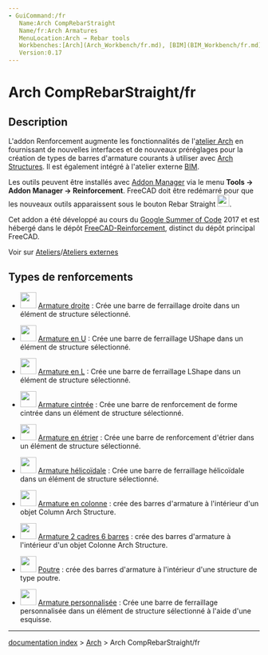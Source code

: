 ```yaml
---
- GuiCommand:/fr
   Name:Arch CompRebarStraight
   Name/fr:Arch Armatures
   MenuLocation:Arch → Rebar tools
   Workbenches:[Arch](Arch_Workbench/fr.md), [BIM](BIM_Workbench/fr.md)
   Version:0.17
---
```


# Arch CompRebarStraight/fr

## Description

L\'addon Renforcement augmente les fonctionnalités de l\'[atelier Arch](Arch_Workbench/fr.md) en fournissant de nouvelles interfaces et de nouveaux préréglages pour la création de types de barres d\'armature courants à utiliser avec [Arch Structures](Arch_Structure/fr.md). Il est également intégré à l\'atelier externe [BIM](BIM_Workbench/fr.md).

Les outils peuvent être installés avec [Addon Manager](Addon_Manager/fr.md) via le menu **Tools → Addon Manager → Reinforcement**. FreeCAD doit être redémarré pour que les nouveaux outils apparaissent sous le bouton Rebar Straight **<img src="images/Arch_CompRebarStraight.png" width=24px>**.

Cet addon a été développé au cours du [Google Summer of Code](Google_Summer_of_Code.md) 2017 et est hébergé dans le dépôt [FreeCAD-Reinforcement](https://github.com/amrit3701/FreeCAD-Reinforcement), distinct du dépôt principal FreeCAD.

Voir sur [Ateliers](Workbenches/fr#Ateliers_externes.md)/[Ateliers externes](External_workbenches/fr#Générales.md)

## Types de renforcements 

-   <img alt="" src=images/Arch_Rebar_Straight.png  style="width:32px;"> [Armature droite](Arch_Rebar_Straight/fr.md) : Crée une barre de ferraillage droite dans un élément de structure sélectionné.

-   <img alt="" src=images/Arch_Rebar_UShape.png  style="width:32px;"> [Armature en U](Arch_Rebar_UShape/fr.md) : Crée une barre de ferraillage UShape dans un élément de structure sélectionné.

-   <img alt="" src=images/Arch_Rebar_LShape.png  style="width:32px;"> [Armature en L](Arch_Rebar_LShape/fr.md) : Crée une barre de ferraillage LShape dans un élément de structure sélectionné.

-   <img alt="" src=images/Arch_Rebar_BentShape.png  style="width:32px;"> [Armature cintrée](Arch_Rebar_BentShape/fr.md) : Crée une barre de renforcement de forme cintrée dans un élément de structure sélectionné.

-   <img alt="" src=images/Arch_Rebar_Stirrup.png  style="width:32px;"> [Armature en étrier](Arch_Rebar_Stirrup/fr.md) : Crée une barre de renforcement d\'étrier dans un élément de structure sélectionné.

-   <img alt="" src=images/Arch_Rebar_Helical.png  style="width:32px;"> [Armature hélicoïdale](Arch_Rebar_Helical/fr.md) : Crée une barre de ferraillage hélicoïdale dans un élément de structure sélectionné.

-   <img alt="" src=images/Arch_Rebar_ColumnReinforcement.svg  style="width:32px;"> [Armature en colonne](Arch_Rebar_ColumnReinforcement/fr.md) : crée des barres d\'armature à l\'intérieur d\'un objet Column Arch Structure.

-   <img alt="" src=images/Arch_Rebar_ColumnReinforcement.svg  style="width:32px;"> [Armature 2 cadres 6 barres](Arch_Rebar_ColumnReinforcement_TwoTiesSixRebars/fr.md) : crée des barres d\'armature à l\'intérieur d\'un objet Colonne Arch Structure.

-   <img alt="" src=images/Arch_Rebar_BeamReinforcement.svg  style="width:32px;"> [Poutre](Arch_Rebar_BeamReinforcement/fr.md) : crée des barres d\'armature à l\'intérieur d\'une structure de type poutre.

-   <img alt="" src=images/Arch_Rebar.svg  style="width:32px;"> [Armature personnalisée](Arch_Rebar/fr.md) : Crée une barre de ferraillage personnalisée dans un élément de structure sélectionné à l\'aide d\'une esquisse.

---
[documentation index](../README.md) > [Arch](Arch_Workbench.md) > Arch CompRebarStraight/fr
